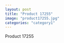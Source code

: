 ```yaml
---
layout: post
title: "Product 17255"
image: "product17255.jpg"
categories: "category1"
---
```

Product 17255
